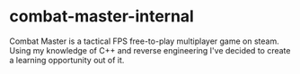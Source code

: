 # combat-master-internal
Combat Master is a tactical FPS free-to-play multiplayer game on steam. Using my knowledge of C++ and reverse engineering I've decided to create a learning opportunity out of it.
